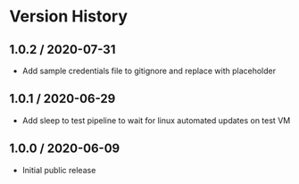 # Version History

## 1.0.2 / 2020-07-31

- Add sample credentials file to gitignore and replace with placeholder

## 1.0.1 / 2020-06-29

- Add sleep to test pipeline to wait for linux automated updates on test VM

## 1.0.0 / 2020-06-09

- Initial public release
